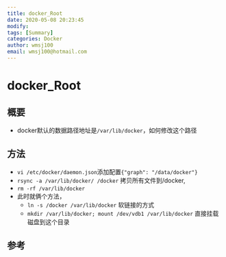 ```yaml
---
title: docker_Root
date: 2020-05-08 20:23:45
modify: 
tags: [Summary]
categories: Docker
author: wmsj100
email: wmsj100@hotmail.com
---
```


# docker_Root

## 概要

- docker默认的数据路径地址是`/var/lib/docker`，如何修改这个路径

## 方法

- `vi /etc/docker/daemon.json`添加配置`{"graph": "/data/docker"}`
- `rsync -a /var/lib/docker/ /docker` 拷贝所有文件到/docker, 
- `rm -rf /var/lib/docker`
- 此时就俩个方法，
	- `ln -s /docker /var/lib/docker` 软链接的方式
	- `mkdir /var/lib/docker; mount /dev/vdb1 /var/lib/docker` 直接挂载磁盘到这个目录

## 参考

